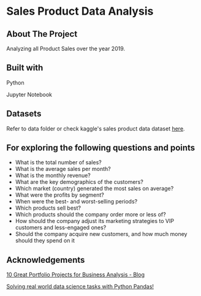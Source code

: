 # Sales Product Data Analysis

## About The Project
Analyzing all Product Sales over the year 2019.

## Built with
Python

Jupyter Notebook



## Datasets

Refer to data folder or check kaggle's sales product data dataset [here](https://www.kaggle.com/datasets/knightbearr/sales-product-data).


## For exploring the following questions and points

- What is the total number of sales?
-  What is the average sales per month? 
- What is the monthly revenue?
- What are the key demographics of the customers?
- Which market (country) generated the most sales on average?
- What were the profits by segment?
- When were the best- and worst-selling periods?
- Which products sell best? 
- Which products should the company order more or less of?
- How should the company adjust its marketing strategies to VIP customers and less-engaged ones?
- Should the company acquire new customers, and how much money should they spend on it

## Acknowledgements
[10 Great Portfolio Projects for Business Analysis - Blog](https://www.dataquest.io/blog/10-great-portfolio-projects-for-business-analysis/)

[Solving real world data science tasks with Python Pandas!](https://youtu.be/eMOA1pPVUc4)